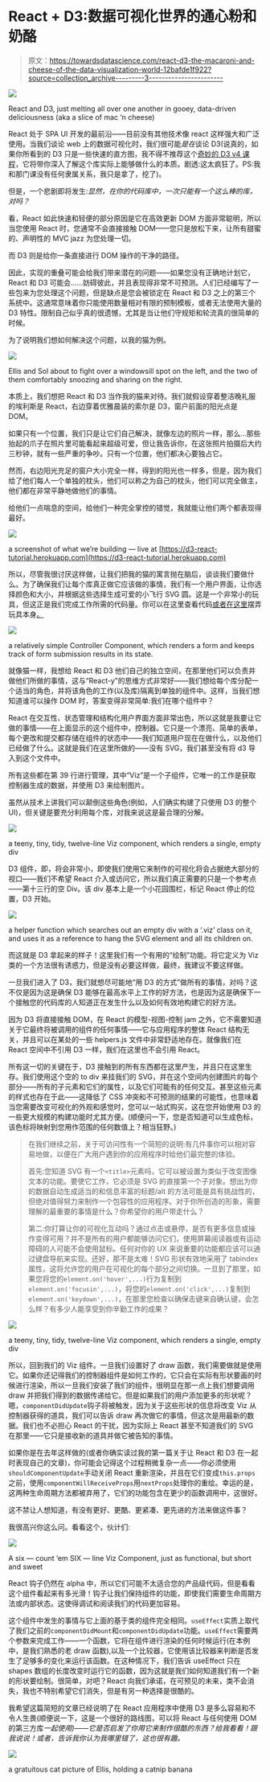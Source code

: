 # React + D3:数据可视化世界的通心粉和奶酪

> 原文：<https://towardsdatascience.com/react-d3-the-macaroni-and-cheese-of-the-data-visualization-world-12bafde1f922?source=collection_archive---------3----------------------->

![](img/9955a6ffcd2a5867c346d85b4d2976f9.png)

React and D3, just melting all over one another in gooey, data-driven deliciousness (aka a slice of mac ‘n cheese)

React 处于 SPA UI 开发的最前沿——目前没有其他技术像 react 这样强大和广泛使用。当我们谈论 web 上的数据可视化时，我们很可能*是在*谈论 D3(说真的，如果你所看到的 D3 只是一些快速的直方图，我不得不推荐这个[奇妙的 D3 v4 课程](https://www.udemy.com/d3-4x-mastering-data-visualization/)，它将带你深入了解这个库实际上能够做什么的本质。剧透:这太疯狂了。PS:我和那门课没有任何隶属关系，我只是拿了，挖了)。

但是，一个悲剧即将发生:*显然，在你的代码库中，一次只能有一个这么棒的库，对吗？*

看，React 如此快速和轻便的部分原因是它在高效更新 DOM 方面非常聪明，所以当您使用 React 时，您通常不会直接接触 DOM——您只是放松下来，让所有甜蜜的、声明性的 MVC jazz 为您处理一切。

而 D3 则是给你一条直接进行 DOM 操作的干净的路径。

因此，实现的重叠可能会给我们带来潜在的问题——如果您没有正确地计划它，React 和 D3 可能会……妨碍彼此，并且表现得非常不可预测。人们已经编写了一些包来为您处理这个问题，但是缺点是您会被锁定在 React 和 D3 之上的第三个系统中。这通常意味着你只能使用数量相对有限的预制模板，或者无法使用大量的 D3 特性。限制自己似乎真的很遗憾，尤其是当让他们守规矩和轮流真的很简单的时候。

为了说明我们想如何解决这个问题，以我的猫为例。

![](img/eee4687751b66a8a454a8bebd0fa9613.png)

Ellis and Sol about to fight over a windowsill spot on the left, and the two of them comfortably snoozing and sharing on the right.

本质上，我们想把 React 和 D3 当作我的猫来对待。我们就假设穿着整洁晚礼服的埃利斯是 React，右边穿着优雅晨装的索尔是 D3，窗户前面的阳光点是 DOM。

如果只有一个位置，我们只是让它们自己解决，就像左边的照片一样，那么…那些抬起的爪子在照片里可能看起来超级可爱，但让我告诉你，在这张照片拍摄后大约三秒钟，就有一些严重的争吵。只有一个位置，他们都决心要独占它。

然而，右边阳光充足的窗户大小完全一样，得到的阳光也一样多，但是，因为我们给了他们每人一个单独的枕头，他们可以称之为自己的枕头，他们可以完全做主，他们都在非常平静地做他们的事情。

给他们一点喘息的空间，给他们一种完全掌控的错觉，我就能让他们两个都表现得最好。

![](img/5f3f79d42995b636a7589a79e767613b.png)

a screenshot of what we’re building — live at [https://d3-react-tutorial.herokuapp.com](https://d3-react-tutorial.herokuapp.com)

所以，尽管我很讨厌这样做，让我们把我的猫的寓言抛在脑后，谈谈我们要做什么。为了确保我们让每个库真正做它应该做的事情，我们有一个用户界面，让你选择颜色和大小，并根据这些选择生成可爱的小飞行 SVG 圆。这是一个非常小的玩具，但这正是我们完成工作所需的代码量。你可以在这里查看代码[或者在这里](https://github.com/leighsteinerlocus/d3-react-tutorial)摆弄玩具本身[。](https://d3-react-tutorial.herokuapp.com/)

![](img/5c6210bf776f46c854347a2a5c84591c.png)

a relatively simple Controller Component, which renders a form and keeps track of form submission results in its state.

就像猫一样，我想给 React 和 D3 他们自己的独立空间，在那里他们可以负责并做他们所做的事情，这与“React-y”的思维方式非常好——我们想给每个库分配一个适当的角色，并将该角色的工作(以及库)隔离到单独的组件中。这样，当我们想知道谁可以操作 DOM 时，答案变得非常简单:我们在哪个组件中？

React 在交互性、状态管理和结构化用户界面方面非常出色，所以这就是我要让它做的事情——在上面显示的这个组件中，控制器。它只是一个漂亮、简单的表单，每个更改和提交都存储在组件的状态中——我们知道用户现在在做什么，以及他们已经做了什么。这就是我们在这里所做的——没有 SVG，我们甚至没有将 d3 导入到这个文件中。

所有这些都在第 39 行进行管理，其中“Viz”是一个子组件，它唯一的工作是获取控制器生成的数据，并使用 D3 来绘制图片。

虽然从技术上讲我们可以颠倒这些角色(例如，人们确实构建了只使用 D3 的整个 UI)，但关键是要充分利用每个库，对我来说这是最合理的分解。

![](img/eacf651fee7106ae4f167b63893b7ecf.png)

a teeny, tiny, tidy, twelve-line Viz component, which renders a single, empty div

D3 组件，即，将会非常小，即使我们使用它来制作的可视化将会占据绝大部分的视口——我们不希望 React 介入或访问它，所以我们真正需要的只是一个参考点——第十三行的空 Div。该 div 基本上是一个小花园围栏，标记 React 停止的位置，D3 开始。

![](img/44c013db4ef1229f5fe4851ef5dd0e75.png)

a helper function which searches out an empty div with a ‘.viz’ class on it, and uses it as a reference to hang the SVG element and all its children on.

而这就是 D3 拿起来的样子！这里我们有一个有用的“绘制”功能。将它定义为 Viz 类的一个方法很有诱惑力，但是没有必要这样做，最终，我建议不要这样做。

一旦我们进入了 D3，我们就想尽可能地“用 D3 的方式”做所有的事情，对吗？这不仅是因为这是确保 D3 能够在最高水平上工作的好方法，也是因为这是确保下一个接触您的代码库的人知道正在发生什么以及如何有效地构建它的好方法。

因为 D3 将直接接触 DOM，在 React 的模型-视图-控制 jam 之外，它不需要知道关于它最终将被调用的组件的任何事情——它与应用程序的整体 React 结构无关，并且可以在某处的一些 helpers.js 文件中非常舒适地存在。就像我们在 React 空间中不引用 D3 一样，我们在这里也不会引用 React。

所有这一切的关键在于，D3 接触到的所有东西都在这里产生，并且只在这里生存。我们使用这个空的 to div 来挂我们的 SVG，并在这个空间内创建图片的每个部分——所有的子元素和它们的属性，以及它们可能有的任何交互。甚至这些元素的样式也存在于此——这降低了 CSS 冲突和不可预测的结果的可能性，也意味着当您需要改变可视化的外观和感觉时，您可以一站式购买，这在您开始使用 D3 的一些更大规模的构建功能时尤其方便。(顺便问一下，您是否知道可以生成色标，该色标将映射到您用作范围的任何数值上？相当狂野。)

> 在我们继续之前，关于可访问性有一个简短的说明:有几件事你可以相对容易地做，以便在广大用户遇到你的应用程序时给他们最完整的体验。
> 
> 首先:您知道 SVG 有一个`<title>`元素吗，它可以被设置为类似于改变图像文本的功能。要使它工作，它必须是 SVG 的直接第一个子对象。想出为你的数据自动生成适当的和信息丰富的标题/alt 的方法可能是具有挑战性的，但绝对值得努力来制作一个包容性的应用程序。对于你所创造的形象，需要理解的最重要的事情是什么？你希望你的用户带走什么？
> 
> 第二:你打算让你的可视化互动吗？通过点击或悬停，是否有更多信息或操作变得可用？并不是所有的用户都能够访问它们，使用屏幕阅读器或有运动障碍的人可能不会使用鼠标。任何对你的 UX 来说重要的功能都应该可以通过键盘导航来实现。还好，那不是太难！SVG 形状有效地采用了 tabindex 属性，这将允许您的用户在可视化的每个部分之间切换。一旦到了那里，如果您将您的`element.on('hover',...)`行为复制到`element.on('focusin',...)`，将您的`element.on('click',...)`复制到`element.on('keydown',...)`，在那里您检查以确保击键来自确认键，会怎么样？有多少人能享受到你辛勤工作的成果？

![](img/eacf651fee7106ae4f167b63893b7ecf.png)

a teeny, tiny, tidy, twelve-line Viz component, which renders a single, empty div

所以，回到我们的 Viz 组件。一旦我们设置好了 draw 函数，我们需要做就是使用它。如果你还记得我们的控制器组件是如何工作的，它只会在实际有形状要画的时候进行渲染，所以一旦我们安装了我们的组件，很明显在那一点上我们想要调用 draw 并把我们得到的数据传递给它。但是如果我们的用户添加更多的形状呢？嗯，`componentDidUpdate`钩子将被触发，因为关于这些形状的信息将改变 Viz 从控制器获得的道具，我们可以告诉 draw 再次做它的事情，但这次是用最新的数据。我们也不必担心 React 的干扰，因为实际上 React 甚至不知道我们的 SVG 在那里——它只是接收新的道具并做它被告知的事情。

如果你是在去年这样做的(或者你确实读过我的第一篇关于让 React 和 D3 在一起时表现自己的文章)，你可能会记得这个过程稍微复杂一点——你必须使用`shouldComponentUpdate`手动关闭 React 重新渲染，并且在它们变成`this.props`之前，使用`componentWillReceiveProps`用`nextProps`处理你的重绘。幸运的是，这两种生命周期方法都被弃用了，它们的功能包含在更少的函数调用中，这很好。

这不禁让人想知道，有没有更好、更酷、更紧凑、更先进的方法来做这件事？

我很高兴你这么问。看看这个，伙计们:

![](img/f612c3e746cf43f7a53623bfe23c8213.png)

A six — count ’em SIX — line Viz Component, just as functional, but short and sweet

React 钩子仍然在 alpha 中，所以它们可能不太适合您的产品级代码，但是看看这个组件看起来有多光滑！钩子让我们保持组件的功能，即使我们需要生命周期方法或内部状态。这使得调试和阅读我们的代码更加容易。

这个组件中发生的事情与它上面的基于类的组件完全相同。`useEffect`实质上取代了我们之前的`componentDidMount`和`componentDidUpdate`功能。`useEffect`需要两个参数来完成工作——一个函数，它将在组件进行渲染的任何时候运行(在本例中，是我们熟悉的老 draw 函数),以及一个比较器，它使用该比较器来判断是否发生了足够多的变化来运行该函数。在这种情况下，我们告诉 useEffect 只在 shapes 数组的长度改变时运行它的函数，因为这就是我们如何知道我们有一个新的形状要绘制。很简单，对吧？React 向我们承诺，在可预见的未来，类不会消失，我也不特别希望它们消失，但是有另一种选择是很酷的。

我希望这篇简短的文章已经说明了在 React 应用程序中使用 D3 是多么容易和不令人生畏(顺便说一下，这是一个很好的路线图，可以将 React 与任何使用 DOM 的第三方库*一起使用)——它是否启发了你用它来制作很酷的东西？给我看看！跟我说说！或者，告诉我你认为我哪里错了，这也很有趣。*

![](img/3b5a1f1d6f0105cf03683fda6e5bfd73.png)

a gratuitous cat picture of Ellis, holding a catnip banana